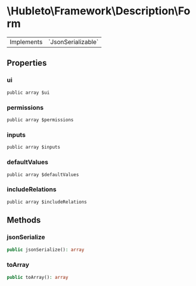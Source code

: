 
# \Hubleto\Framework\Description\Form
<table class='table-default dense'>
<tr><td>Implements</td><td>  `JsonSerializable`</td></tr></table>


## Properties

### ui

`public array $ui`


### permissions

`public array $permissions`


### inputs

`public array $inputs`


### defaultValues

`public array $defaultValues`


### includeRelations

`public array $includeRelations`


## Methods

### jsonSerialize

```php
public jsonSerialize(): array
```


### toArray

```php
public toArray(): array
```

